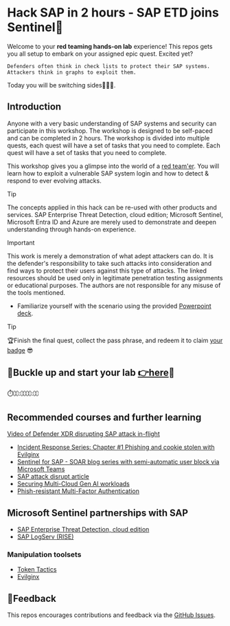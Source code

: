 # Hack SAP in 2 hours - SAP ETD joins Sentinel👾

Welcome to your **red teaming hands-on lab** experience! This repos gets you all setup to embark on your assigned epic quest. Excited yet?

```text
Defenders often think in check lists to protect their SAP systems. Attackers think in graphs to exploit them. 
```

Today you will be switching sides🦹🏻‍♂️.

## Introduction

Anyone with a very basic understanding of SAP systems and security can participate in this workshop. The workshop is designed to be self-paced and can be completed in 2 hours. The workshop is divided into multiple quests, each quest will have a set of tasks that you need to complete. Each quest will have a set of tasks that you need to complete.

This workshop gives you a glimpse into the world of a [red team'er](https://en.wikipedia.org/wiki/Red_team). You will learn how to exploit a vulnerable SAP system login and how to detect & respond to ever evolving attacks.

> [!TIP]
> The concepts applied in this hack can be re-used with other products and services. SAP Enterprise Threat Detection, cloud edition; Microsoft Sentinel, Microsoft Entra ID and Azure are merely used to demonstrate and deepen understanding through hands-on experience.

> [!IMPORTANT]
> This work is merely a demonstration of what adept attackers can do. It is the defender's responsibility to take such attacks into consideration and find ways to protect their users against this type of attacks. The linked resources should be used only in legitimate penetration testing assignments or educational purposes. The authors are not responsible for any misuse of the tools mentioned.

* Familiarize yourself with the scenario using the provided [Powerpoint deck](../misc/welcome.pptx).

> [!TIP]
>🏆Finish the final quest, collect the pass phrase, and redeem it to claim [your badge](https://dsagwsrgb4f3.z1.web.core.windows.net/) 😎

## 📌Buckle up and start your lab [**👉here**](student/README.md)📌

⏱️⩇⩇:⩇⩇⩇⩇:⩇⩇

## Recommended courses and further learning

[Video of Defender XDR disrupting SAP attack in-flight](https://www.youtube.com/live/9sZshNf3kcE?feature=shared&t=554)

* [Incident Response Series: Chapter #1 Phishing and cookie stolen with Evilginx](https://www.youtube.com/watch?v=D4trW5YM9PM)
* [Sentinel for SAP - SOAR blog series with semi-automatic user block via Microsoft Teams](https://community.sap.com/t5/enterprise-resource-planning-blogs-by-members/from-zero-to-hero-security-coverage-with-microsoft-sentinel-for-your/ba-p/13561790)
* [SAP attack disrupt article](https://learn.microsoft.com/azure/sentinel/sap/deployment-attack-disrupt)
* [Securing Multi-Cloud Gen AI workloads](https://techcommunity.microsoft.com/t5/microsoft-defender-for-cloud/securing-multi-cloud-gen-ai-workloads-using-azure-native/ba-p/4222728)
* [Phish-resistant Multi-Factor Authentication](https://learn.microsoft.com/entra/identity/authentication/concept-authentication-strengths)

## Microsoft Sentinel partnerships with SAP

* [SAP Enterprise Threat Detection, cloud edition](https://community.sap.com/t5/enterprise-resource-planning-blogs-by-sap/sap-enterprise-threat-detection-cloud-edition-joins-forces-with-microsoft/ba-p/13942075)
* [SAP LogServ (RISE)](https://community.sap.com/t5/enterprise-resource-planning-blogs-by-sap/announcing-limited-preview-of-sap-logserv-integration-with-microsoft/ba-p/13942180)

### Manipulation toolsets

* [Token Tactics](https://github.com/rvrsh3ll/TokenTactics)
* [Evilginx](https://help.evilginx.com/docs/intro)

## 📢Feedback

This repos encourages contributions and feedback via the [GitHub Issues](https://github.com/MartinPankraz/sap-hacker-in-a-day/issues/new/choose).
